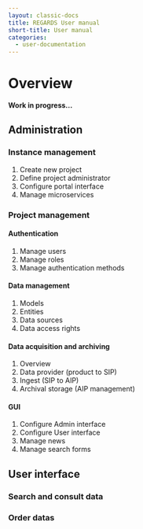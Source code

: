 ```yaml
---
layout: classic-docs
title: REGARDS User manual
short-title: User manual
categories:
  - user-documentation
---
```


# Overview

**Work in progress...**

## Administration

### Instance management

1. Create new project
1. Define project administrator
1. Configure portal interface
1. Manage microservices

### Project management

#### Authentication

1. Manage users
1. Manage roles
1. Manage authentication methods

#### Data management

1. Models
1. Entities
1. Data sources
1. Data access rights

#### Data acquisition and archiving

1. Overview
1. Data provider (product to SIP)
1. Ingest (SIP to AIP)
1. Archival storage (AIP management)

#### GUI

1. Configure Admin interface
1. Configure User interface
1. Manage news
1. Manage search forms

## User interface

### Search and consult data

### Order datas
